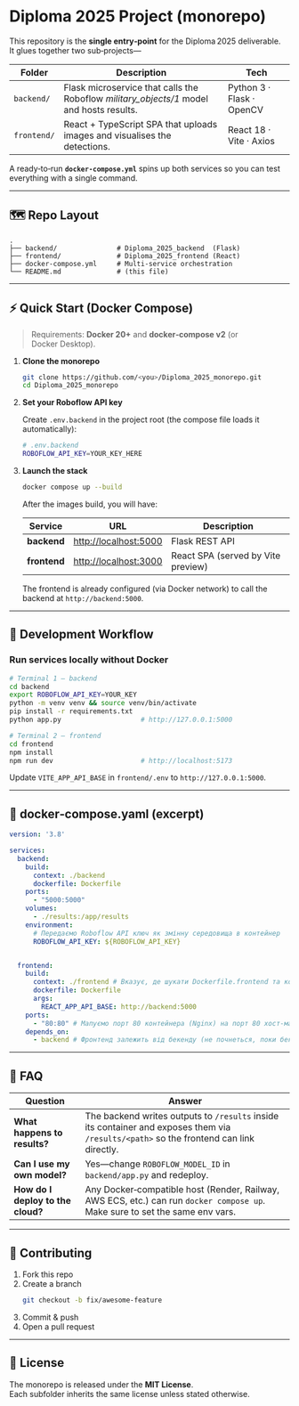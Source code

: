 # Diploma 2025 Project (monorepo)

This repository is the **single entry‑point** for the Diploma 2025 deliverable.  
It glues together two sub‑projects—

| Folder | Description | Tech |
|--------|-------------|------|
| `backend/` | Flask microservice that calls the Roboflow *military_objects/1* model and hosts results. | Python 3 · Flask · OpenCV |
| `frontend/` | React + TypeScript SPA that uploads images and visualises the detections. | React 18 · Vite · Axios |

A ready‑to‑run **`docker‑compose.yml`** spins up both services so you can test everything with a single command.

---

## 🗺️ Repo Layout

```
.
├── backend/               # Diploma_2025_backend  (Flask)
├── frontend/              # Diploma_2025_frontend (React)
├── docker-compose.yml     # Multi‑service orchestration
└── README.md              # (this file)
```

---

## ⚡ Quick Start (Docker Compose)

> Requirements: **Docker 20+** and **docker‑compose v2** (or Docker Desktop).

1. **Clone the monorepo**

   ```bash
   git clone https://github.com/<you>/Diploma_2025_monorepo.git
   cd Diploma_2025_monorepo
   ```

2. **Set your Roboflow API key**

   Create `.env.backend` in the project root (the compose file loads it automatically):

   ```bash
   # .env.backend
   ROBOFLOW_API_KEY=YOUR_KEY_HERE
   ```

3. **Launch the stack**

   ```bash
   docker compose up --build
   ```

   After the images build, you will have:

   | Service | URL | Description |
   |---------|-----|-------------|
   | **backend** | <http://localhost:5000> | Flask REST API |
   | **frontend** | <http://localhost:3000> | React SPA (served by Vite preview) |

   The frontend is already configured (via Docker network) to call the backend at `http://backend:5000`.

---

## 🔧 Development Workflow

### Run services locally without Docker

```bash
# Terminal 1 – backend
cd backend
export ROBOFLOW_API_KEY=YOUR_KEY
python -m venv venv && source venv/bin/activate
pip install -r requirements.txt
python app.py                    # http://127.0.0.1:5000

# Terminal 2 – frontend
cd frontend
npm install
npm run dev                      # http://localhost:5173
```

Update `VITE_APP_API_BASE` in `frontend/.env` to `http://127.0.0.1:5000`.

---

## 📄 docker‑compose.yaml (excerpt)

```yaml
version: '3.8'

services:
  backend:
    build:
      context: ./backend
      dockerfile: Dockerfile
    ports:
      - "5000:5000"
    volumes:
      - ./results:/app/results
    environment:
      # Передаємо Roboflow API ключ як змінну середовища в контейнер
      ROBOFLOW_API_KEY: ${ROBOFLOW_API_KEY}


  frontend:
    build:
      context: ./frontend # Вказує, де шукати Dockerfile.frontend та контекст збірки
      dockerfile: Dockerfile
      args:
        REACT_APP_API_BASE: http://backend:5000
    ports:
      - "80:80" # Мапуємо порт 80 контейнера (Nginx) на порт 80 хост-машини
    depends_on:
      - backend # Фронтенд залежить від бекенду (не почнеться, поки бекенд не буде запущено)

```

---

## 🙋 FAQ

| Question | Answer |
|----------|--------|
| **What happens to results?** | The backend writes outputs to `/results` inside its container and exposes them via `/results/<path>` so the frontend can link directly. |
| **Can I use my own model?** | Yes—change `ROBOFLOW_MODEL_ID` in `backend/app.py` and redeploy. |
| **How do I deploy to the cloud?** | Any Docker‑compatible host (Render, Railway, AWS ECS, etc.) can run `docker compose up`. Make sure to set the same env vars. |

---

## 🤝 Contributing

1. Fork this repo  
2. Create a branch  
   ```bash
   git checkout -b fix/awesome-feature
   ```
3. Commit & push  
4. Open a pull request

---

## 📝 License

The monorepo is released under the **MIT License**.  
Each subfolder inherits the same license unless stated otherwise.
